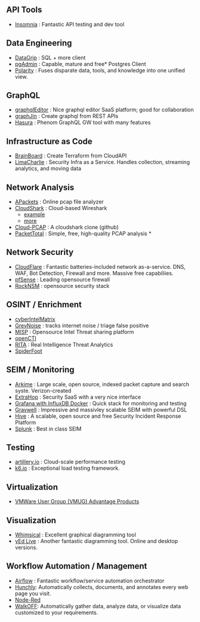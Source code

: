 ## API Tools
   * [Insomnia](https://insomnia.rest/) : Fantastic API testing and dev tool

## Data Engineering
   * [DataGrip](https://www.jetbrains.com/datagrip/) : SQL + more client
   * [pgAdmin](https://www.pgadmin.org/) : Capable, mature and free* Postgres Client
   * [Polarity](https://polarity.io/) : Fuses disparate data, tools, and knowledge into one unified view.

## GraphQL
   * [graphqlEditor](https://graphqleditor.com) : Nice graphql editor SaaS platform;  good for collaboration
   * [graphJin](https://graphjin.com/) : Create graphql from REST APIs
   * [Hasura](https://hasura.io/) : Phenom GraphQL GW tool with many features

## Infrastructure as Code

   * [BrainBoard](https://www.brainboard.co/) : Create Terraform from CloudAPI
   * [LimaCharlie](https://limacharlie.io/) : Security Infra as a Service.  Handles collection, streaming analytics, and moving data

## Network Analysis
   * [APackets](https://apackets.com/) : Online pcap file analyzer
   * [CloudShark](https://www.cloudshark.org/captures) : Cloud-based Wireshark 
      * [example](https://www.cloudshark.org/captures/abdc8742488f) 
      * [more](https://packetlife.net/captures/)
   * [Cloud-PCAP](https://github.com/thepacketgeek/cloud-pcap) : A cloudshark clone (github)
   * [PacketTotal](https://packettotal.com/) : Simple, free, high-quality PCAP analysis   * 

## Network Security
   * [CloudFlare](https://www.cloudflare.com/) : Fantastic batteries-included network as-a-service.  DNS, WAF, Bot Detection, Firewall and more.  Massive free capabiliies.
   * [pfSense](https://www.pfsense.org/download/) : Leading opensource firewall
   * [RockNSM](https://rocknsm.io/) : opensource security stack

## OSINT / Enrichment   
   * [cyberIntelMatrix](https://cyberintelmatrix.com/)
   * [GreyNoise](https://www.greynoise.io/) : tracks internet noise / triage false positive   
   * [MISP](https://misp-project.org/) : Opensource Intel Threat sharing platform
   * [openCTI](https://www.opencti.io/en/)
   * [RITA](https://github.com/activecm/rita) : Real Intelligence Threat Analytics
   * [SpiderFoot](https://www.spiderfoot.net/)

## SEIM / Monitoring
   * [Arkime](https://github.com/arkime/arkime) :  Large scale, open source, indexed packet capture and search syste.  Verizon-created
   * [ExtraHop](https://www.extrahop.com/) : Security SaaS with a very nice interface
   * [Grafana with InfluxDB Docker](https://github.com/jkehres/docker-compose-influxdb-grafana) : Quick stack for monitoring and testing
   * [Gravwell](https://www.gravwell.io/) : Impressive and massivley scalable SEIM with powerful DSL 
   * [Hive](https://thehive-project.org/) : A scalable, open source and free Security Incident Response Platform
   * [Splunk](https://www.splunk.com/) : Best in class SEIM

## Testing

   * [artillery.io](https://www.artillery.io/) : Cloud-scale performance testing
   * [k6.io](https://k6.io/) : Exceptional load testing framework.

## Virtualization

   * [VMWare User Group (VMUG) Advantage Products](https://vmugadvantage.onthehub.com/)

## Visualization

   * [Whimsical](https://whimsical.com/) : Excellent graphical diagramming tool
   * [yEd Live](https://www.yworks.com/yed-live/) : Another fantastic diagramming tool.  Online and desktop versions.


## Workflow Automation / Management 
   * [Airflow](https://airflow.apache.org/) :  Fantastic workflow/service automation orchestrator
   * [Hunchly](https://www.hunch.ly/):  Automatically collects, documents, and annotates every web page you visit.
   * [Node-Red](https://nodered.org/)
   * [WalkOFF](https://nsacyber.github.io/WALKOFF/):  Automatically gather data, analyze data, or visualize data customized to your requirements. 


